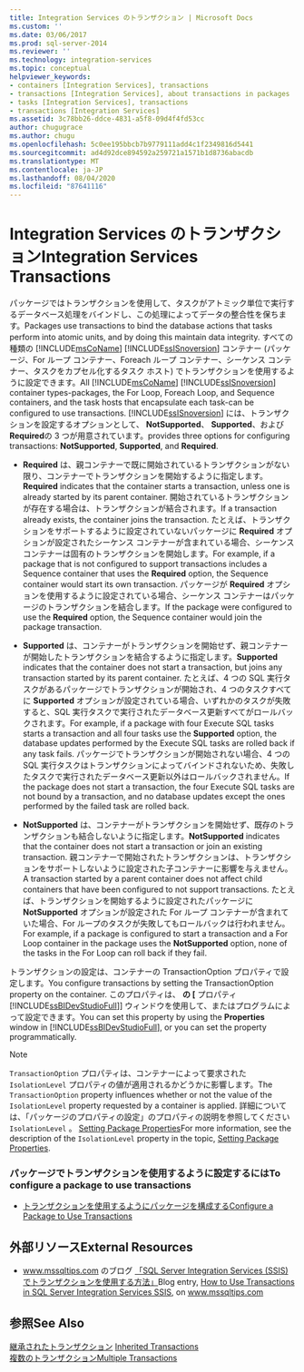 ```yaml
---
title: Integration Services のトランザクション | Microsoft Docs
ms.custom: ''
ms.date: 03/06/2017
ms.prod: sql-server-2014
ms.reviewer: ''
ms.technology: integration-services
ms.topic: conceptual
helpviewer_keywords:
- containers [Integration Services], transactions
- transactions [Integration Services], about transactions in packages
- tasks [Integration Services], transactions
- transactions [Integration Services]
ms.assetid: 3c78bb26-ddce-4831-a5f8-09d4f4fd53cc
author: chugugrace
ms.author: chugu
ms.openlocfilehash: 5c0ee195bbcb7b9779111add4c1f2349816d5441
ms.sourcegitcommit: ad4d92dce894592a259721a1571b1d8736abacdb
ms.translationtype: MT
ms.contentlocale: ja-JP
ms.lasthandoff: 08/04/2020
ms.locfileid: "87641116"
---
```

# <a name="integration-services-transactions"></a><span data-ttu-id="e55f2-102">Integration Services のトランザクション</span><span class="sxs-lookup"><span data-stu-id="e55f2-102">Integration Services Transactions</span></span>
  <span data-ttu-id="e55f2-103">パッケージではトランザクションを使用して、タスクがアトミック単位で実行するデータベース処理をバインドし、この処理によってデータの整合性を保ちます。</span><span class="sxs-lookup"><span data-stu-id="e55f2-103">Packages use transactions to bind the database actions that tasks perform into atomic units, and by doing this maintain data integrity.</span></span> <span data-ttu-id="e55f2-104">すべての種類の [!INCLUDE[msCoName](../includes/msconame-md.md)] [!INCLUDE[ssISnoversion](../includes/ssisnoversion-md.md)] コンテナー (パッケージ、For ループ コンテナー、Foreach ループ コンテナー、シーケンス コンテナー、タスクをカプセル化するタスク ホスト) でトランザクションを使用するように設定できます。</span><span class="sxs-lookup"><span data-stu-id="e55f2-104">All [!INCLUDE[msCoName](../includes/msconame-md.md)] [!INCLUDE[ssISnoversion](../includes/ssisnoversion-md.md)] container types-packages, the For Loop, Foreach Loop, and Sequence containers, and the task hosts that encapsulate each task-can be configured to use transactions.</span></span> [!INCLUDE[ssISnoversion](../includes/ssisnoversion-md.md)] <span data-ttu-id="e55f2-105">には、トランザクションを設定するオプションとして、 **NotSupported**、 **Supported**、および **Required**の 3 つが用意されています。</span><span class="sxs-lookup"><span data-stu-id="e55f2-105">provides three options for configuring transactions: **NotSupported**, **Supported**, and **Required**.</span></span>  
  
-   <span data-ttu-id="e55f2-106">**Required** は、親コンテナーで既に開始されているトランザクションがない限り、コンテナーでトランザクションを開始するように指定します。</span><span class="sxs-lookup"><span data-stu-id="e55f2-106">**Required** indicates that the container starts a transaction, unless one is already started by its parent container.</span></span> <span data-ttu-id="e55f2-107">開始されているトランザクションが存在する場合は、トランザクションが結合されます。</span><span class="sxs-lookup"><span data-stu-id="e55f2-107">If a transaction already exists, the container joins the transaction.</span></span> <span data-ttu-id="e55f2-108">たとえば、トランザクションをサポートするように設定されていないパッケージに **Required** オプションが設定されたシーケンス コンテナーが含まれている場合、シーケンス コンテナーは固有のトランザクションを開始します。</span><span class="sxs-lookup"><span data-stu-id="e55f2-108">For example, if a package that is not configured to support transactions includes a Sequence container that uses the **Required** option, the Sequence container would start its own transaction.</span></span> <span data-ttu-id="e55f2-109">パッケージが **Required** オプションを使用するように設定されている場合、シーケンス コンテナーはパッケージのトランザクションを結合します。</span><span class="sxs-lookup"><span data-stu-id="e55f2-109">If the package were configured to use the **Required** option, the Sequence container would join the package transaction.</span></span>  
  
-   <span data-ttu-id="e55f2-110">**Supported** は、コンテナーがトランザクションを開始せず、親コンテナーが開始したトランザクションを結合するように指定します。</span><span class="sxs-lookup"><span data-stu-id="e55f2-110">**Supported** indicates that the container does not start a transaction, but joins any transaction started by its parent container.</span></span> <span data-ttu-id="e55f2-111">たとえば、4 つの SQL 実行タスクがあるパッケージでトランザクションが開始され、4 つのタスクすべてに **Supported** オプションが設定されている場合、いずれかのタスクが失敗すると、SQL 実行タスクで実行されたデータベース更新すべてがロールバックされます。</span><span class="sxs-lookup"><span data-stu-id="e55f2-111">For example, if a package with four Execute SQL tasks starts a transaction and all four tasks use the **Supported** option, the database updates performed by the Execute SQL tasks are rolled back if any task fails.</span></span> <span data-ttu-id="e55f2-112">パッケージでトランザクションが開始されない場合、4 つの SQL 実行タスクはトランザクションによってバインドされないため、失敗したタスクで実行されたデータベース更新以外はロールバックされません。</span><span class="sxs-lookup"><span data-stu-id="e55f2-112">If the package does not start a transaction, the four Execute SQL tasks are not bound by a transaction, and no database updates except the ones performed by the failed task are rolled back.</span></span>  
  
-   <span data-ttu-id="e55f2-113">**NotSupported** は、コンテナーがトランザクションを開始せず、既存のトランザクションも結合しないように指定します。</span><span class="sxs-lookup"><span data-stu-id="e55f2-113">**NotSupported** indicates that the container does not start a transaction or join an existing transaction.</span></span> <span data-ttu-id="e55f2-114">親コンテナーで開始されたトランザクションは、トランザクションをサポートしないように設定された子コンテナーに影響を与えません。</span><span class="sxs-lookup"><span data-stu-id="e55f2-114">A transaction started by a parent container does not affect child containers that have been configured to not support transactions.</span></span> <span data-ttu-id="e55f2-115">たとえば、トランザクションを開始するように設定されたパッケージに **NotSupported** オプションが設定された For ループ コンテナーが含まれていた場合、For ループのタスクが失敗してもロールバックは行われません。</span><span class="sxs-lookup"><span data-stu-id="e55f2-115">For example, if a package is configured to start a transaction and a For Loop container in the package uses the **NotSupported** option, none of the tasks in the For Loop can roll back if they fail.</span></span>  
  
 <span data-ttu-id="e55f2-116">トランザクションの設定は、コンテナーの TransactionOption プロパティで設定します。</span><span class="sxs-lookup"><span data-stu-id="e55f2-116">You configure transactions by setting the TransactionOption property on the container.</span></span> <span data-ttu-id="e55f2-117">このプロパティは、 **の [** プロパティ [!INCLUDE[ssBIDevStudioFull](../includes/ssbidevstudiofull-md.md)]] ウィンドウを使用して、またはプログラムによって設定できます。</span><span class="sxs-lookup"><span data-stu-id="e55f2-117">You can set this property by using the **Properties** window in [!INCLUDE[ssBIDevStudioFull](../includes/ssbidevstudiofull-md.md)], or you can set the property programmatically.</span></span>  
  
> [!NOTE]  
>  <span data-ttu-id="e55f2-118">`TransactionOption` プロパティは、コンテナーによって要求された `IsolationLevel` プロパティの値が適用されるかどうかに影響します。</span><span class="sxs-lookup"><span data-stu-id="e55f2-118">The `TransactionOption` property influences whether or not the value of the `IsolationLevel` property requested by a container is applied.</span></span> <span data-ttu-id="e55f2-119">詳細については、「パッケージのプロパティの設定」のプロパティの説明を参照してください `IsolationLevel` 。 [Setting Package Properties](set-package-properties.md)</span><span class="sxs-lookup"><span data-stu-id="e55f2-119">For more information, see the description of the `IsolationLevel` property in the topic, [Setting Package Properties](set-package-properties.md).</span></span>  
  
### <a name="to-configure-a-package-to-use-transactions"></a><span data-ttu-id="e55f2-120">パッケージでトランザクションを使用するように設定するには</span><span class="sxs-lookup"><span data-stu-id="e55f2-120">To configure a package to use transactions</span></span>  
  
-   [<span data-ttu-id="e55f2-121">トランザクションを使用するようにパッケージを構成する</span><span class="sxs-lookup"><span data-stu-id="e55f2-121">Configure a Package to Use Transactions</span></span>](../relational-databases/native-client-ole-db-transactions/transactions.md)  
  
## <a name="external-resources"></a><span data-ttu-id="e55f2-122">外部リソース</span><span class="sxs-lookup"><span data-stu-id="e55f2-122">External Resources</span></span>  
  
-   <span data-ttu-id="e55f2-123">www.mssqltips.com のブログ [「SQL Server Integration Services (SSIS) でトランザクションを使用する方法」](https://go.microsoft.com/fwlink/?LinkId=157783)</span><span class="sxs-lookup"><span data-stu-id="e55f2-123">Blog entry, [How to Use Transactions in SQL Server Integration Services SSIS](https://go.microsoft.com/fwlink/?LinkId=157783), on www.mssqltips.com</span></span>  
  
## <a name="see-also"></a><span data-ttu-id="e55f2-124">参照</span><span class="sxs-lookup"><span data-stu-id="e55f2-124">See Also</span></span>  
 <span data-ttu-id="e55f2-125">[継承されたトランザクション](../../2014/integration-services/inherited-transactions.md) </span><span class="sxs-lookup"><span data-stu-id="e55f2-125">[Inherited Transactions](../../2014/integration-services/inherited-transactions.md) </span></span>  
 [<span data-ttu-id="e55f2-126">複数のトランザクション</span><span class="sxs-lookup"><span data-stu-id="e55f2-126">Multiple Transactions</span></span>](../../2014/integration-services/multiple-transactions.md)  
  
  
